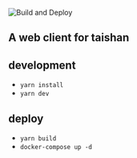 ![Build and Deploy](https://github.com/1r21/chunsheng/workflows/Build%20and%20Deploy/badge.svg?branch=main)
## A web client for taishan

## development
- `yarn install`
- `yarn dev`

## deploy
- `yarn build`
- `docker-compose up -d`
